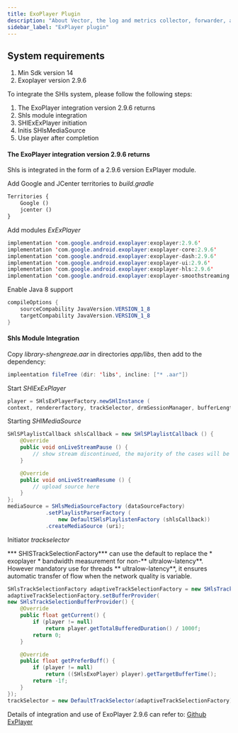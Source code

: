 ```yaml
---
title: ExoPlayer Plugin
description: "About Vector, the log and metrics collector, forwarder, and router"
sidebar_label: "ExPlayer plugin"
---
```


## System requirements

1. Min Sdk version 14
2. Exoplayer version 2.9.6

To integrate the SHls system, please follow the following steps:
1. The ExoPlayer integration version 2.9.6 returns
2. Shls module integration
3. SHlExExPlayer initiation
4. Initis SHlsMediaSource
5. Use player after completion

#### The ExoPlayer integration version 2.9.6 returns

Shls is integrated in the form of a 2.9.6 version ExPlayer module.

Add Google and JCenter territories to *build.gradle*

```xml
Territories {
    Google ()
    jcenter ()
}
```

Add modules *ExExPlayer*

```java
implementation 'com.google.android.exoplayer:exoplayer:2.9.6'
implementation 'com.google.android.exoplayer:exoplayer-core:2.9.6'
implementation 'com.google.android.exoplayer:exoplayer-dash:2.9.6'
implementation 'com.google.android.exoplayer:exoplayer-ui:2.9.6'
implementation 'com.google.android.exoplayer:exoplayer-hls:2.9.6'
implementation 'com.google.android.exoplayer:exoplayer-smoothstreaming:2.9.6'
```

Enable Java 8 support

```java
compileOptions {
    sourceCompability JavaVersion.VERSION_1_8
    targetCompability JavaVersion.VERSION_1_8
}
```

#### Shls Module Integration

Copy *library-shengreae.aar* in directories *app/libs*, then add to the dependency:

```java
impleentation fileTree (dir: 'libs', incline: ["* .aar"])
```

Start *SHlExExPlayer*

```java
player = SHlsExPlayerFactory.newSHlInstance (
context, rendererfactory, trackSelector, drmSessionManager, bufferLength);
```

Starting *SHlMediaSource*

```java
SHlSPlaylistCallback shlsCallback = new SHlSPlaylistCallback () {
    @Override
    public void onLiveStreamPause () {
        // show stream discontinued, the majority of the cases will be sent before the player transfers a
    }

    @Override
    public void onLiveStreamResume () {
        // upload source here
    }
};
mediaSource = SHlsMediaSourceFactory (dataSourceFactory)
            .setPlaylistParserFactory (
                new DefaultSHlsPlaylistenFactory (shlsCallback))
            .createMediaSource (uri);
```

Initiator *trackselector*

<!-- import Alert from '@site/src/components/Alert'; -->

<!-- <Alert type="warning"> -->

*** SHlSTrackSelectionFactory*** can use the default to replace the * exoplayer * bandwidth measurement for non-** ultralow-latency**. However mandatory use for threads ** ultralow-latency**, it ensures automatic transfer of flow when the network quality is variable.

<!-- </Alert> -->

``` java
SHlsTrackSelectionFactory adaptiveTrackSelectionFactory = new SHlsTrackSelectionFactory(1900);
adaptiveTrackSelectionFactory.setBufferProvider(
new SHlsTrackSelectionBufferProvider() {
    @Override
    public float getCurrent() {
        if (player != null)
            return player.getTotalBufferedDuration() / 1000f;
        return 0;
    }

    @Override
    public float getPreferBuff() {
        if (player != null)
            return ((SHlsExoPlayer) player).getTargetBufferTime();
        return -1f;
    }
});
trackSelector = new DefaultTrackSelector(adaptiveTrackSelectionFactory);
```

Details of integration and use of ExoPlayer 2.9.6 can refer to: [Github ExPlayer](https://github.com/google/ExoPlayer)